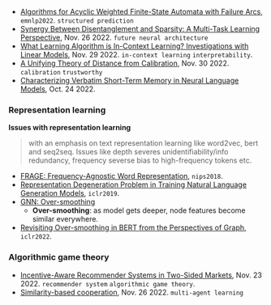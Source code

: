 
- [Algorithms for Acyclic Weighted Finite-State Automata with Failure Arcs](https://www.cs.jhu.edu/~jason/papers/svete+al.emnlp22.pdf), `emnlp2022`. `structured prediction`
- [Synergy Between Disentanglement and Sparsity: A Multi-Task Learning Perspective](https://arxiv.org/pdf/2211.14666.pdf), Nov. 26 2022. `future neural architecture`
- [What Learning Algorithm is In-Context Learning? Investigations with Linear Models](https://arxiv.org/pdf/2211.15661.pdf), Nov. 29 2022. `in-context learning` `interpretability`.
- [A Unifying Theory of Distance from Calibration](https://arxiv.org/abs/2211.16886), Nov. 30 2022. `calibration` `trustworthy`
- [Characterizing Verbatim Short-Term Memory in Neural Language Models](https://arxiv.org/abs/2210.13569), Oct. 24 2022.

### Representation learning

**Issues with representation learning**
> with an emphasis on text representation learning like word2vec, bert and seq2seq. Issues like depth severes unidentifiability/info redundancy, frequency severse bias to high-frequency tokens etc.

- [FRAGE: Frequency-Agnostic Word Representation](https://proceedings.neurips.cc/paper/2018/file/e555ebe0ce426f7f9b2bef0706315e0c-Paper.pdf), `nips2018`.
- [Representation Degeneration Problem in Training Natural Language Generation Models](https://arxiv.org/pdf/1907.12009.pdf), `iclr2019`.
- [GNN: Over-smoothing](https://disco.ethz.ch/courses/fs21/seminar/talks/GNN_Oversmoothing.pdf)
  - **Over-smoothing**: as model gets deeper, node features become similar everywhere.
- [Revisiting Over-smoothing in BERT from the Perspectives of Graph](https://openreview.net/pdf?id=dUV91uaXm3), `iclr2022`.

### Algorithmic game theory

- [Incentive-Aware Recommender Systems in Two-Sided Markets](https://arxiv.org/pdf/2211.15381.pdf), Nov. 23 2022. `recommender system` `algorithmic game theory`.
- [Similarity-based cooperation](https://arxiv.org/pdf/2211.14468.pdf), Nov. 26 2022. `multi-agent learning`
